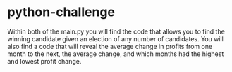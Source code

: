 # python-challenge
Within both of the main.py you will find the code that allows you to find the winning candidate given an election of any number of candidates. You will also find a code that will reveal the average change in profits from one month to the next, the average change, and which months had the highest and lowest profit change. 
